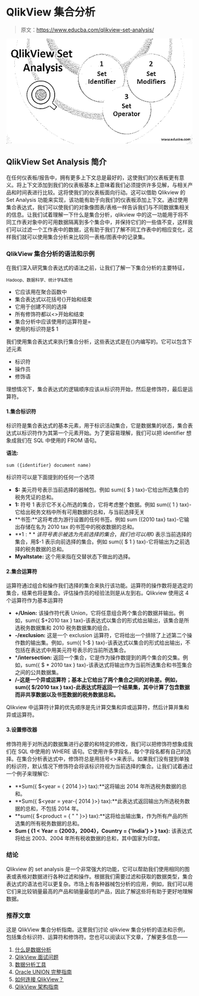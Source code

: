# QlikView 集合分析

> 原文：<https://www.educba.com/qlikview-set-analysis/>

![qlikview set analysis](img/4a2c6decc42e805987e0c49f11ecdcef.png)



## QlikView Set Analysis 简介

在任何仪表板/报告中，拥有更多上下文总是最好的，这使我们的仪表板更有意义。将上下文添加到我们的仪表板基本上意味着我们必须提供许多见解，与相关产品和时间表进行比较。这将使我们的仪表板面向行动。这可以借助 Qlikview 的 Set Analysis 功能来实现，该功能有助于向我们的仪表板添加上下文。通过使用集合表达式，我们可以使我们的对象像图表/表格一样告诉我们与不同数据集相关的信息。让我们试着理解一下什么是集合分析，qlikview 中的这一功能用于将不同工作表对象中的可用数据隔离到多个集合中，并保持它们的一些值不变，这样我们可以过滤一个工作表中的数据，这有助于我们了解不同工作表中的相应变化，这样我们就可以使用集合分析来比较同一表格/图表中的记录集。

### QlikView 集合分析的语法和示例

在我们深入研究集合表达式的语法之前，让我们了解一下集合分析的主要特征，

<small>Hadoop、数据科学、统计学&其他</small>

*   它应该用在聚合函数中
*   集合表达式以花括号{}开始和结束
*   它用于创建不同的选择
*   所有修饰符都以<>开始和结束
*   集合分析中应该使用的运算符是=
*   使用的标识符是$ 1

我们使用集合表达式来执行集合分析，这些表达式是在{}内编写的。它可以包含下述元素

*   标识符
*   操作员
*   修饰语

理想情况下，集合表达式的逻辑顺序应该从标识符开始，然后是修饰符，最后是运算符。

#### 1.集合标识符

标识符是集合表达式的基本元素，用于标识活动集合，它是数据集的状态，集合表达式以标识符作为其第一个元素开始。为了更容易理解，我们可以把 identifier 想象成我们在 SQL 中使用的 FROM 语句。

**语法:**

`sum ({identifier} document name)`

标识符可以是下面提到的任何一个选项

*   **$:** 美元符号表示当前选择的器械包。例如 sum({ $ } tax)-它给出所选集合的税务凭证的总和。
*   **1:** 符号 1 表示它不关心所选的集合，它将考虑整个数据。例如 sum({ 1 } tax)-它给出税务文档中所有可用数据的总和，与当前选择无关
*   **书签:**这将考虑为游行设置的任何书签。例如 sum ({2010 tax} tax)-它输出存储在名为 2010 tax 的书签中的税收数据的总和。
*   **$1:** 该符号表示被选为先前选择的集合，我们也可以用$0 表示当前选择的集合，用$-1 表示向前选择的集合。例如 sum({ $ 1 } tax)-它将输出为之前选择的税务数据的总和。
*   **Myaltstate:** 这个用来指在交替状态下做出的选择。

#### 2.集合运算符

运算符通过组合和操作我们选择的集合来执行该功能。运算符的操作数将是选定的集合，结果也将是集合。评估操作员的经验法则是从左到右。Qlikview 使用这 4 个运算符作为基本运算符

*   **+/Union:** 该操作符代表 Union，它将任意组合两个集合的数据并输出。例如，sum({ $+2010 tax } tax)-该表达式以集合的形式给出输出，该集合是所选税务数据集和 2010 税务数据集的组合。
*   **-/exclusion:** 这是一个 exclusion 运算符，它将给出一个排除了上述第二个操作数的输出集。例如，sum({ 1-$ } tax)-该表达式以集合的形式给出输出，不包括在表达式中用美元符号表示的当前所选集合。
*   ***/intersection:** 返回一个集合，它是作为操作数提到的两个集合的交集。例如，sum({ $ * 2010 tax } tax)-该表达式将输出作为当前所选集合和书签集合之间的公共数据集。
*   **/–这是一个异或运算符；基本上它给出了两个集合之间的对称差。例如，sum({ $/2010 tax } tax)-此表达式将返回一个结果集，其中计算了包含数据而非共享数据以及书签数据的税务数据总和。**

Qlikview 中运算符计算的优先顺序是先计算交集和异或运算符，然后计算并集和异或运算符。

#### 3.设置修改器

修饰符用于对所选的数据集进行必要的和特定的修改，我们可以把修饰符想象成我们在 SQL 中使用的 WHERE 语句。它使用许多字段名，每个字段名都有自己的选择。在集合分析表达式中，修饰符总是用括号<>来表示。如果我们没有提到单独的标识符，默认情况下修饰符会将该标识符视为当前选择的集合。让我们试着通过一个例子来理解它:

*   **Sum({ $<year = { 2014 }>} tax):**这将输出 2014 年所选税务数据的总和。
*   **Sum({ $<year = year-{ 2014 }>} tax):**此表达式返回输出为所选税务数据的总和，不包括 2014 年。
*   **sum({ $<product = { " " }>} tax):**这将给出输出集，作为所有产品的所选集的所有税务数据的总和。
*   **Sum ( {1 < Year = {2003，2004}，Country = {'India'} > } tax):** 该表达式将给出 2003、2004 年所有税收数据的总和，其中国家为印度。

### 结论

Qlikview 的 set analysis 是一个非常强大的功能，它可以帮助我们使用相同的图表或表格对数据进行各种过滤和操作。根据我们需要过滤和获取的数据类型，集合表达式的语法也可以更复杂。市场上有各种器械包分析的应用，例如，我们可以用它们来比较销量最高的产品和销量最低的产品，因此了解这些将有助于更好地理解数据。

### 推荐文章

这是 QlikView 集合分析指南。这里我们讨论 qlikview 集合分析的语法和示例，包括集合标识符、运算符和修饰符。您也可以阅读以下文章，了解更多信息——

1.  [什么是数据分析](https://www.educba.com/what-is-data-analytics/)
2.  [QlikView 面试问题](https://www.educba.com/qlikview-interview-questions/)
3.  [数据分析工具](https://www.educba.com/data-analysis-tools/)
4.  [Oracle UNION 完整指南](https://www.educba.com/union-in-oracle/)
5.  [如何连接 QlikView？](https://www.educba.com/qlikview-concatenate/)
6.  [QlikView 架构指南](https://www.educba.com/qlikview-architecture/)





